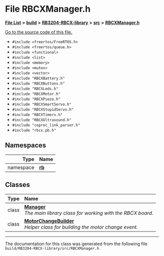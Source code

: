 
# File RBCXManager.h


[**File List**](files.md) **>** [**build**](dir_4fef79e7177ba769987a8da36c892c5f.md) **>** [**RB3204-RBCX-library**](dir_6e2f6bf38ad600996f360c484704d30b.md) **>** [**src**](dir_2fb57cfb6554052417264f60890e0af6.md) **>** [**RBCXManager.h**](_r_b_c_x_manager_8h.md)

[Go to the source code of this file.](_r_b_c_x_manager_8h_source.md)



* `#include <freertos/FreeRTOS.h>`
* `#include <freertos/queue.h>`
* `#include <functional>`
* `#include <list>`
* `#include <memory>`
* `#include <mutex>`
* `#include <vector>`
* `#include "RBCXBattery.h"`
* `#include "RBCXButtons.h"`
* `#include "RBCXLeds.h"`
* `#include "RBCXMotor.h"`
* `#include "RBCXPiezo.h"`
* `#include "RBCXSmartServo.h"`
* `#include "RBCXStupidServo.h"`
* `#include "RBCXTimers.h"`
* `#include "RBCXUltrasound.h"`
* `#include "coproc_link_parser.h"`
* `#include "rbcx.pb.h"`









## Namespaces

| Type | Name |
| ---: | :--- |
| namespace | [**rb**](namespacerb.md) <br> |

## Classes

| Type | Name |
| ---: | :--- |
| class | [**Manager**](classrb_1_1_manager.md) <br>_The main library class for working with the RBCX board._  |
| class | [**MotorChangeBuilder**](classrb_1_1_motor_change_builder.md) <br>_Helper class for building the motor change event._  |














------------------------------
The documentation for this class was generated from the following file `build/RB3204-RBCX-library/src/RBCXManager.h`